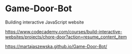 # Game-Door-Bot

Building interactive JavaScript website

https://www.codecademy.com/courses/build-interactive-websites/projects/chore-door?action=resume_content_item

https://martajaszewska.github.io/Game-Door-Bot/
